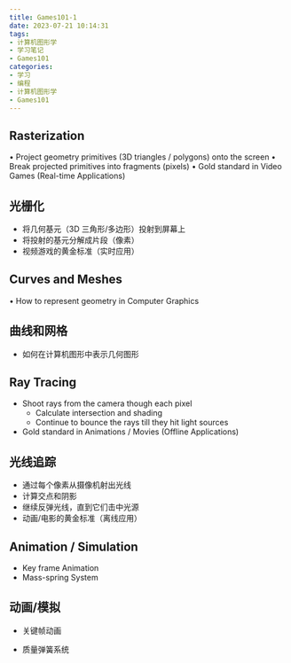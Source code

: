 ```yaml
---
title: Games101-1
date: 2023-07-21 10:14:31
tags:
- 计算机图形学
- 学习笔记
- Games101
categories:
- 学习
- 编程
- 计算机图形学
- Games101
---
```


## **Rasterization**
• Project geometry primitives (3D triangles / polygons) onto the screen
• Break projected primitives into fragments (pixels)
• Gold standard in Video Games (Real-time Applications)

## **光栅化**

* 将几何基元（3D 三角形/多边形）投射到屏幕上
* 将投射的基元分解成片段（像素）
* 视频游戏的黄金标准（实时应用）

## **Curves and Meshes**
• How to represent geometry in Computer Graphics

## **曲线和网格**

*  如何在计算机图形中表示几何图形

## **Ray Tracing**

* Shoot rays from the camera though each pixel
  * Calculate intersection and shading
  * Continue to bounce the rays till they hit light sources 
* Gold standard in Animations / Movies (Offline Applications)

## **光线追踪**

*  通过每个像素从摄像机射出光线
* 计算交点和阴影
* 继续反弹光线，直到它们击中光源 
* 动画/电影的黄金标准（离线应用）

## **Animation / Simulation**

* Key frame Animation
* Mass-spring System

## **动画/模拟**

* 关键帧动画

- 质量弹簧系统
